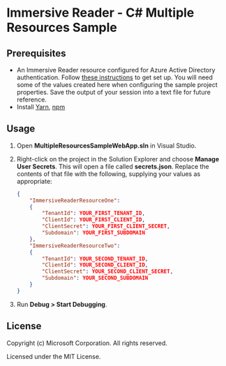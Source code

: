 ﻿# Immersive Reader - C# Multiple Resources Sample

## Prerequisites

* An Immersive Reader resource configured for Azure Active Directory authentication. Follow [these instructions](https://docs.microsoft.com/azure/cognitive-services/immersive-reader/how-to-create-immersive-reader) to get set up. You will need some of the values created here when configuring the sample project properties. Save the output of your session into a text file for future reference.
* Install [Yarn](https://yarnpkg.com), [npm](https://npmjs.com)

## Usage

1. Open **MultipleResourcesSampleWebApp.sln** in Visual Studio.

1. Right-click on the project in the Solution Explorer and choose **Manage User Secrets**. This will open a file called **secrets.json**. Replace the contents of that file with the following, supplying your values as appropriate:

    ```json
    {
        "ImmersiveReaderResourceOne":
        {
            "TenantId": YOUR_FIRST_TENANT_ID,
            "ClientId": YOUR_FIRST_CLIENT_ID,
            "ClientSecret": YOUR_FIRST_CLIENT_SECRET,
            "Subdomain": YOUR_FIRST_SUBDOMAIN
        },
        "ImmersiveReaderResourceTwo":
        {
            "TenantId": YOUR_SECOND_TENANT_ID,
            "ClientId": YOUR_SECOND_CLIENT_ID,
            "ClientSecret": YOUR_SECOND_CLIENT_SECRET,
            "Subdomain": YOUR_SECOND_SUBDOMAIN
        }
    }
    ```

1. Run **Debug > Start Debugging**.

## License

Copyright (c) Microsoft Corporation. All rights reserved.

Licensed under the MIT License.
